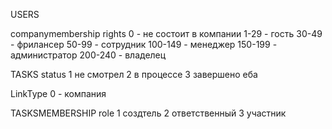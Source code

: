 USERS

companymembership
rights
0 - не состоит в компании
1-29 - гость
30-49 - фрилансер
50-99 - сотрудник
100-149 - менеджер
150-199 - администратор
200-240 - владелец

TASKS
status
1 не смотрел
2 в процессе
3 завершено еба

LinkType
0 - компания

TASKSMEMBERSHIP
role
1 создтель
2 ответственный
3 участник